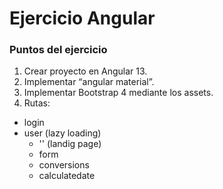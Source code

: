 # Ejercicio Angular

### Puntos del ejercicio

1. Crear proyecto en Angular 13.
2. Implementar “angular material”.
3. Implementar Bootstrap 4 mediante los assets.
4. Rutas:
- login
- user (lazy loading)
  + '' (landig page)
  + form
  + conversions
  + calculatedate

